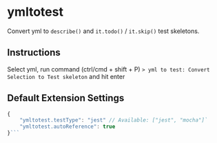 # ymltotest

Convert yml to `describe()` and `it.todo()` / `it.skip()` test skeletons.

## Instructions

Select yml, run command (ctrl/cmd + shift + P) `> yml to test: Convert Selection to Test skeleton` and hit enter

## Default Extension Settings

```js
{
    "ymltotest.testType": "jest" // Available: ["jest", "mocha"]`
    "ymltotest.autoReference": true 
}```

